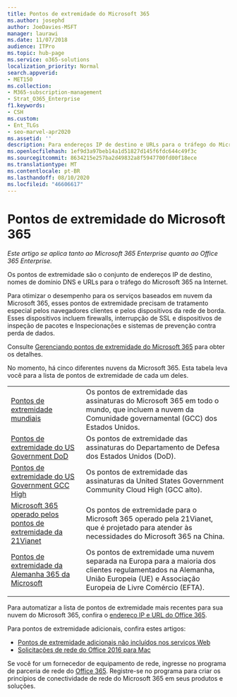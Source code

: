```yaml
---
title: Pontos de extremidade do Microsoft 365
ms.author: josephd
author: JoeDavies-MSFT
manager: laurawi
ms.date: 11/07/2018
audience: ITPro
ms.topic: hub-page
ms.service: o365-solutions
localization_priority: Normal
search.appverid:
- MET150
ms.collection:
- M365-subscription-management
- Strat_O365_Enterprise
f1.keywords:
- CSH
ms.custom:
- Ent_TLGs
- seo-marvel-apr2020
ms.assetid: ''
description: Para endereços IP de destino e URLs para o tráfego do Microsoft 365, use esta lista de artigos para os pontos de extremidade da Internet das diferentes nuvens da Microsoft 365.
ms.openlocfilehash: 1ef9d3a97beb14a1d51827d145f6fdc644c49f3c
ms.sourcegitcommit: 8634215e257ba2d49832a8f5947700fd00f18ece
ms.translationtype: MT
ms.contentlocale: pt-BR
ms.lasthandoff: 08/10/2020
ms.locfileid: "46606617"
---
```

# <a name="microsoft-365-endpoints"></a>Pontos de extremidade do Microsoft 365

*Este artigo se aplica tanto ao Microsoft 365 Enterprise quanto ao Office 365 Enterprise.*

Os pontos de extremidade são o conjunto de endereços IP de destino, nomes de domínio DNS e URLs para o tráfego do Microsoft 365 na Internet. 

Para otimizar o desempenho para os serviços baseados em nuvem da Microsoft 365, esses pontos de extremidade precisam de tratamento especial pelos navegadores clientes e pelos dispositivos da rede de borda. Esses dispositivos incluem firewalls, interrupção de SSL e dispositivos de inspeção de pacotes e Inspecionações e sistemas de prevenção contra perda de dados.

Consulte [Gerenciando pontos de extremidade do Microsoft 365](managing-office-365-endpoints.md) para obter os detalhes.

No momento, há cinco diferentes nuvens da Microsoft 365. Esta tabela leva você para a lista de pontos de extremidade de cada um deles.

|||
|:-------|:-----|
| [Pontos de extremidade mundiais](urls-and-ip-address-ranges.md) | Os pontos de extremidade das assinaturas do Microsoft 365 em todo o mundo, que incluem a nuvem da Comunidade governamental (GCC) dos Estados Unidos. |
| [Pontos de extremidade do US Government DoD](office-365-u-s-government-dod-endpoints.md) | Os pontos de extremidade das assinaturas do Departamento de Defesa dos Estados Unidos (DoD). |
| [Pontos de extremidade do US Government GCC High](office-365-u-s-government-gcc-high-endpoints.md) | Os pontos de extremidade das assinaturas da United States Government Community Cloud High (GCC alto). |
| [Microsoft 365 operado pelos pontos de extremidade da 21Vianet](urls-and-ip-address-ranges-21vianet.md) | Os pontos de extremidade para o Microsoft 365 operado pela 21Vianet, que é projetado para atender às necessidades do Microsoft 365 na China. |
| [Pontos de extremidade da Alemanha 365 da Microsoft](office-365-germany-endpoints.md) | Os pontos de extremidade uma nuvem separada na Europa para a maioria dos clientes regulamentados na Alemanha, União Europeia (UE) e Associação Europeia de Livre Comércio (EFTA). |
|||

Para automatizar a lista de pontos de extremidade mais recentes para sua nuvem do Microsoft 365, confira o [endereço IP e URL do Office 365](office-365-ip-web-service.md).

Para pontos de extremidade adicionais, confira estes artigos:

- [Pontos de extremidade adicionais não incluídos nos serviços Web](additional-office365-ip-addresses-and-urls.md)
- [Solicitações de rede do Office 2016 para Mac](network-requests-in-office-2016-for-mac.md)

Se você for um fornecedor de equipamento de rede, ingresse no programa de parceria de rede do [Office 365](office-365-networking-partner-program.md). Registre-se no programa para criar os princípios de conectividade de rede do Microsoft 365 em seus produtos e soluções. 
